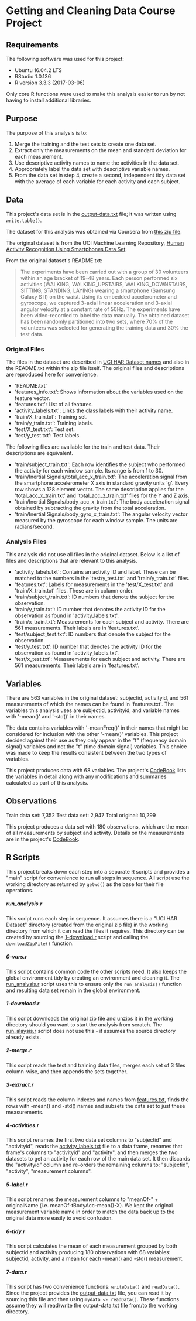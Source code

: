 Getting and Cleaning Data Course Project
=======================

Requirements
----
The following software was used for this project:

- Ubuntu 16.04.2 LTS
- RStudio 1.0.136
- R version 3.3.3 (2017-03-06)

Only core R functions were used to make this analysis easier to run by not having to install additional libraries.

Purpose
----
The purpose of this analysis is to:

1. Merge the training and the test sets to create one data set.
2. Extract only the measurements on the mean and standard deviation for each measurement.
3. Use descriptive activity names to name the activities in the data set.
4. Appropriately label the data set with descriptive variable names.
5. From the data set in step 4, create a second, independent tidy data set with the average of each variable for each activity and each subject.

Data
----
This project's data set is in the [output-data.txt](output-data.txt) file; it was written using ``write.table()``.

The dataset for this analysis was obtained via Coursera from [this zip file](https://d396qusza40orc.cloudfront.net/getdata/projectfiles/UCI%20HAR%20Dataset.zip).

The original dataset is from the UCI Machine Learning Repository, [Human Activity Recognition Using Smartphones Data Set](http://archive.ics.uci.edu/ml/datasets/Human+Activity+Recognition+Using+Smartphones).

From the original dataset's README.txt:
> The experiments have been carried out with a group of 30 volunteers within an age bracket of 19-48 years. Each person performed six activities (WALKING, WALKING\_UPSTAIRS, WALKING\_DOWNSTAIRS, SITTING, STANDING, LAYING) wearing a smartphone (Samsung Galaxy S II) on the waist. Using its embedded accelerometer and gyroscope, we captured 3-axial linear acceleration and 3-axial angular velocity at a constant rate of 50Hz. The experiments have been video-recorded to label the data manually. The obtained dataset has been randomly partitioned into two sets, where 70% of the volunteers was selected for generating the training data and 30% the test data.

### Original Files
The files in the dataset are described in [UCI HAR Dataset.names](http://archive.ics.uci.edu/ml/machine-learning-databases/00240/UCI%20HAR%20Dataset.names) and also in the README.txt within the zip file itself. The original files and descriptions are reproduced here for convenience.

- 'README.txt'
- 'features\_info.txt': Shows information about the variables used on the feature vector.
- 'features.txt': List of all features.
- 'activity\_labels.txt': Links the class labels with their activity name.
- 'train/X\_train.txt': Training set.
- 'train/y\_train.txt': Training labels.
- 'test/X\_test.txt': Test set.
- 'test/y\_test.txt': Test labels.

The following files are available for the train and test data. Their descriptions are equivalent. 

- 'train/subject\_train.txt': Each row identifies the subject who performed the activity for each window sample. Its range is from 1 to 30. 
- 'train/Inertial Signals/total\_acc\_x\_train.txt': The acceleration signal from the smartphone accelerometer X axis in standard gravity units 'g'. 
  Every row shows a 128 element vector. The same description applies for the 'total\_acc\_x\_train.txt' and 'total\_acc\_z\_train.txt' files for the Y and Z axis. 
- 'train/Inertial Signals/body\_acc\_x\_train.txt': The body acceleration signal obtained by subtracting the gravity from the total acceleration. 
- 'train/Inertial Signals/body\_gyro\_x\_train.txt': The angular velocity vector measured by the gyroscope for each window sample. The units are radians/second. 

### Analysis Files
This analysis did not use all files in the original dataset. Below is a list of files and descriptions that are relevant to this analysis.

- 'activity\_labels.txt': Contains an activity ID and label. These can be matched to the numbers in the 'test/y\_test.txt' and 'train/y\_train.txt' files.
- 'features.txt': Labels for measurements in the 'test/X\_test.txt' and 'train/X\_train.txt' files. These are in column order.
- 'train/subject\_train.txt': ID numbers that denote the subject for the observation.
- 'train/y\_train.txt': ID number that denotes the activity ID for the observation as found in 'activity\_labels.txt'.
- 'train/x\_train.txt': Measurements for each subject and activity. There are 561 measurements. Their labels are in 'features.txt'.
- 'test/subject\_test.txt': ID numbers that denote the subject for the observation.
- 'test/y\_test.txt': ID number that denotes the activity ID for the observation as found in 'activity\_labels.txt'.
- 'test/x\_test.txt': Measurements for each subject and activity. There are 561 measurements. Their labels are in 'features.txt'.

Variables
----
There are 563 variables in the original dataset: subjectid, activityid, and 561 measurements of which the names can be found in 'features.txt'. The variables this analysis uses are subjectid, activityid, and variable names with '-mean()' and '-std()' in their names.

The data contains variables with '-meanFreq()' in their names that might be considered for inclusion with the other '-mean()' variables. This project decided against their use as they only appear in the "f" (frequency domain signal) variables and not the "t" (time domain signal) variables. This choice was made to keep the results consistent between the two types of variables.

This project produces data with 68 variables. The project's [CodeBook](CodeBook.md) lists the variables in detail along with any modifications and summaries calculated as part of this analysis.

Observations
----
Train data set: 7,352
Test data set: 2,947
Total original: 10,299

This project produces a data set with 180 observations, which are the mean of all measurements by subject and activity. Details on the measurements are in the project's [CodeBook](CodeBook.md).

R Scripts
----
This project breaks down each step into a separate R scripts and provides a "main" script for convenience to run all steps in sequence. All script use the working directory as returned by ``getwd()`` as the base for their file operations.

##### run\_analysis.r
This script runs each step in sequence. It assumes there is a "UCI HAR Dataset" directory (created from the original zip file) in the working directory from which it can read the files it requires. This directory can be created by sourcing the [1-download.r](1-download.r) script and calling the ``downloadZipFile()`` function.

##### 0-vars.r
This script contains common code the other scripts need. It also keeps the global environment tidy by creating an environment and cleaning it. The [run\_analysis.r](run\_analysis.r) script uses this to ensure only the ``run_analysis()`` function and resulting data set remain in the global environment.

##### 1-download.r
This script downloads the original zip file and unzips it in the working directory should you want to start the analysis from scratch. The [run\_alaysis.r](run\_analysis.r) script does not use this - it assumes the source directory already exists.

##### 2-merge.r
This script reads the test and training data files, merges each set of 3 files column-wise, and then appends the sets together.

##### 3-extract.r
This script reads the column indexes and names from [features.txt](features.txt), finds the rows with -mean() and -std() names and subsets the data set to just these measurements.

##### 4-activities.r
This script renames the first two data set columns to "subjectid" and "activityid", reads the [activity\_labels.txt](activity\_labels.txt) file to a data frame, renames that frame's columns to "activityid" and "activity", and then merges the two datasets to get an activity for each row of the main data set. It then discards the "activityid" column and re-orders the remaining columns to: "subjectid", "activity", "measurement columns".

##### 5-label.r
This script renames the measurement columns to "meanOf-" + originalName (i.e. meanOf-tBodyAcc-mean()-X). We kept the original measurement variable name in order to match the data back up to the original data more easily to avoid confusion.

##### 6-tidy.r
This script calculates the mean of each measurement grouped by both subjectid and activity producing 180 observations with 68 variables: subjectid, activity, and a mean for each -mean() and -std() measurement.

##### 7-data.r
This script has two convenience functions: ``writeData()`` and ``readData()``. Since the project provides the [output-data.txt](output-data.txt) file, you can read it by sourcing this file and then using ``mydata <- readData()``. These functions assume they will read/write the output-data.txt file from/to the working directory.


